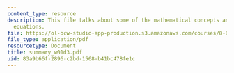 ```yaml
---
content_type: resource
description: This file talks about some of the mathematical concepts and Maxwell?s
  equations.
file: https://ol-ocw-studio-app-production.s3.amazonaws.com/courses/8-02-physics-ii-electricity-and-magnetism-spring-2007/83a9b66f2896c2bd1568b41bc478fe1c_summary_w01d3.pdf
file_type: application/pdf
resourcetype: Document
title: summary_w01d3.pdf
uid: 83a9b66f-2896-c2bd-1568-b41bc478fe1c
---
```

